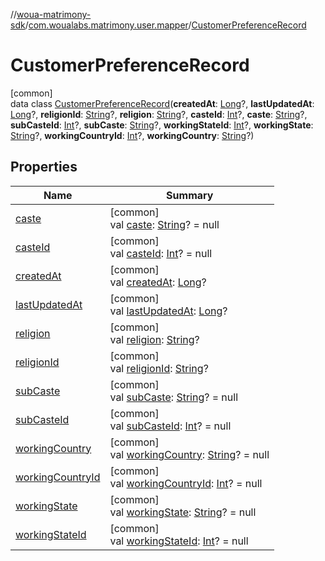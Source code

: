 //[woua-matrimony-sdk](../../../index.md)/[com.woualabs.matrimony.user.mapper](../index.md)/[CustomerPreferenceRecord](index.md)

# CustomerPreferenceRecord

[common]\
data class [CustomerPreferenceRecord](index.md)(**createdAt**: [Long](https://kotlinlang.org/api/latest/jvm/stdlib/kotlin/-long/index.html)?, **lastUpdatedAt**: [Long](https://kotlinlang.org/api/latest/jvm/stdlib/kotlin/-long/index.html)?, **religionId**: [String](https://kotlinlang.org/api/latest/jvm/stdlib/kotlin/-string/index.html)?, **religion**: [String](https://kotlinlang.org/api/latest/jvm/stdlib/kotlin/-string/index.html)?, **casteId**: [Int](https://kotlinlang.org/api/latest/jvm/stdlib/kotlin/-int/index.html)?, **caste**: [String](https://kotlinlang.org/api/latest/jvm/stdlib/kotlin/-string/index.html)?, **subCasteId**: [Int](https://kotlinlang.org/api/latest/jvm/stdlib/kotlin/-int/index.html)?, **subCaste**: [String](https://kotlinlang.org/api/latest/jvm/stdlib/kotlin/-string/index.html)?, **workingStateId**: [Int](https://kotlinlang.org/api/latest/jvm/stdlib/kotlin/-int/index.html)?, **workingState**: [String](https://kotlinlang.org/api/latest/jvm/stdlib/kotlin/-string/index.html)?, **workingCountryId**: [Int](https://kotlinlang.org/api/latest/jvm/stdlib/kotlin/-int/index.html)?, **workingCountry**: [String](https://kotlinlang.org/api/latest/jvm/stdlib/kotlin/-string/index.html)?)

## Properties

| Name | Summary |
|---|---|
| [caste](caste.md) | [common]<br>val [caste](caste.md): [String](https://kotlinlang.org/api/latest/jvm/stdlib/kotlin/-string/index.html)? = null |
| [casteId](caste-id.md) | [common]<br>val [casteId](caste-id.md): [Int](https://kotlinlang.org/api/latest/jvm/stdlib/kotlin/-int/index.html)? = null |
| [createdAt](created-at.md) | [common]<br>val [createdAt](created-at.md): [Long](https://kotlinlang.org/api/latest/jvm/stdlib/kotlin/-long/index.html)? |
| [lastUpdatedAt](last-updated-at.md) | [common]<br>val [lastUpdatedAt](last-updated-at.md): [Long](https://kotlinlang.org/api/latest/jvm/stdlib/kotlin/-long/index.html)? |
| [religion](religion.md) | [common]<br>val [religion](religion.md): [String](https://kotlinlang.org/api/latest/jvm/stdlib/kotlin/-string/index.html)? |
| [religionId](religion-id.md) | [common]<br>val [religionId](religion-id.md): [String](https://kotlinlang.org/api/latest/jvm/stdlib/kotlin/-string/index.html)? |
| [subCaste](sub-caste.md) | [common]<br>val [subCaste](sub-caste.md): [String](https://kotlinlang.org/api/latest/jvm/stdlib/kotlin/-string/index.html)? = null |
| [subCasteId](sub-caste-id.md) | [common]<br>val [subCasteId](sub-caste-id.md): [Int](https://kotlinlang.org/api/latest/jvm/stdlib/kotlin/-int/index.html)? = null |
| [workingCountry](working-country.md) | [common]<br>val [workingCountry](working-country.md): [String](https://kotlinlang.org/api/latest/jvm/stdlib/kotlin/-string/index.html)? = null |
| [workingCountryId](working-country-id.md) | [common]<br>val [workingCountryId](working-country-id.md): [Int](https://kotlinlang.org/api/latest/jvm/stdlib/kotlin/-int/index.html)? = null |
| [workingState](working-state.md) | [common]<br>val [workingState](working-state.md): [String](https://kotlinlang.org/api/latest/jvm/stdlib/kotlin/-string/index.html)? = null |
| [workingStateId](working-state-id.md) | [common]<br>val [workingStateId](working-state-id.md): [Int](https://kotlinlang.org/api/latest/jvm/stdlib/kotlin/-int/index.html)? = null |
